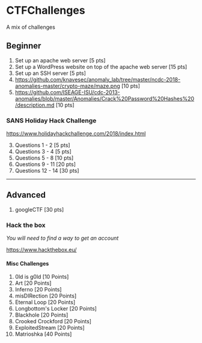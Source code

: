 # CTFChallenges
A mix of challenges

## Beginner

1. Set up an apache web server [5 pts]
2. Set up a WordPress website on top of the apache web server [15 pts]
3. Set up an SSH server [5 pts]
3. https://github.com/knavesec/anomaly_lab/tree/master/ncdc-2018-anomalies-master/crypto-maze/maze.png [10 pts]
4. https://github.com/ISEAGE-ISU/cdc-2013-anomalies/blob/master/Anomalies/Crack%20Password%20Hashes%20/description.md [10 pts]


###  SANS Holiday Hack Challenge
https://www.holidayhackchallenge.com/2018/index.html

3. Questions 1 - 2 [5 pts]
4. Questions 3 - 4 [5 pts]
5. Questions 5 - 8 [10 pts]
6. Questions 9 - 11 [20 pts]
7. Questions 12 - 14 [30 pts]

-----
## Advanced 

1. googleCTF [30 pts]
### Hack the box

*You will need to find a way to get an account*

https://www.hackthebox.eu/

#### Misc Challenges

1. 0ld is g0ld [10 Points]
2. Art [20 Points]
3. Inferno [20 Points]
4. misDIRection [20 Points]
5. Eternal Loop [20 Points]
6. Longbottom's Locker [20 Points]
7. Blackhole [20 Points]
8. Crooked Crockford [20 Points]
9. ExploitedStream [20 Points]
10. Matrioshka [40 Points]
